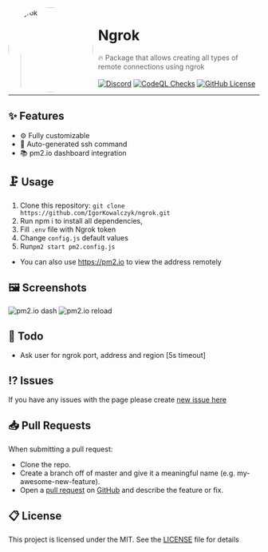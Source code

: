 <img width="170" height="170" align="left" style="float: left; margin: 0 10px 0 0; border-radius: 50%;" alt="Ngrok" src="https://media.discordapp.net/attachments/709486554862714995/933392971263533166/circle.png?width=643&height=643">

# Ngrok

> 🔥 Package that allows creating all types of remote connections using ngrok
> <br><br>[![Discord](https://img.shields.io/discord/666599184844980224?color=333&logo=discord&label=Discord&style=flat-square&logoColor=fff)](https://igorkowalczyk.dev/r/discord-server)
> [![CodeQL Checks](https://img.shields.io/github/workflow/status/igorkowalczyk/ngrok/CodeQL%20Checks/master?style=flat-square&label=CodeQL&logo=github&color=333)](https://igorkowalczyk.dev)
> [![GitHub License](https://img.shields.io/github/license/igorkowalczyk/ngrok?style=flat-square&logo=github&label=License&color=333)](https://github.com/igorkowalczyk/ngrok)
> <br>

---

## ✨ Features
- ⚙️ Fully customizable
- 🌆 Auto-generated ssh command
- 📚 pm2.io dashboard integration

## 🗜️ Usage

1. Clone this repository: `git clone https://github.com/IgorKowalczyk/ngrok.git`
2. Run npm i to install all dependencies,
3. Fill `.env` file with Ngrok token
4. Change `config.js` default values
5. Run`pm2 start pm2.config.js`
- You can also use https://pm2.io to view the address remotely

## 🖼️ Screenshots
![pm2.io dash](https://media.discordapp.net/attachments/922505955885867011/945629828164517888/unknown.png?width=1440&height=270)
![pm2.io reload](https://media.discordapp.net/attachments/922505955885867011/945630048587743252/unknown.png)

## 🧱 Todo

- Ask user for ngrok port, address and region [5s timeout]

## ⁉️ Issues

If you have any issues with the page please create [new issue here](https://github.com/igorkowalczyk/ngrok/issues)

## 📥 Pull Requests

When submitting a pull request:

- Clone the repo.
- Create a branch off of master and give it a meaningful name (e.g. my-awesome-new-feature).
- Open a [pull request](https://github.com/igorkowalczyk/ngrok/pulls) on [GitHub](https://github.com) and describe the feature or fix.

## 📋 License

This project is licensed under the MIT. See the [LICENSE](https://github.com/igorkowalczyk/ngrok/blob/master/license.md) file for details
